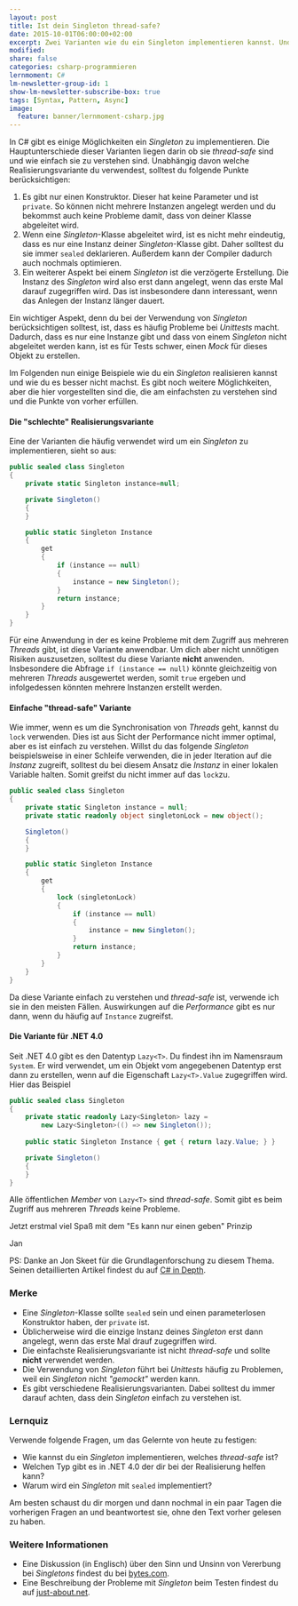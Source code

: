 ```yaml
---
layout: post
title: Ist dein Singleton thread-safe?
date: 2015-10-01T06:00:00+02:00
excerpt: Zwei Varianten wie du ein Singleton implementieren kannst. Und eine die du besser nicht verwendest.
modified:
share: false
categories: csharp-programmieren
lernmoment: C#
lm-newsletter-group-id: 1
show-lm-newsletter-subscribe-box: true
tags: [Syntax, Pattern, Async]
image:
  feature: banner/lernmoment-csharp.jpg
---
```


In C# gibt es einige Möglichkeiten ein *Singleton* zu implementieren. Die Hauptunterschiede dieser Varianten liegen darin ob sie *thread-safe* sind und wie einfach sie zu verstehen sind. Unabhängig davon welche Realisierungsvariante du verwendest, solltest du folgende Punkte berücksichtigen:

1.	Es gibt nur einen Konstruktor. Dieser hat keine Parameter und ist `private`. So können nicht mehrere Instanzen angelegt werden und du bekommst auch keine Probleme damit, dass von deiner Klasse abgeleitet wird.
2.	Wenn eine *Singleton*-Klasse abgeleitet wird, ist es nicht mehr eindeutig, dass es nur eine Instanz deiner *Singleton*-Klasse gibt. Daher solltest du sie immer `sealed` deklarieren. Außerdem kann der Compiler dadurch auch nochmals optimieren.
3.	Ein weiterer Aspekt bei einem *Singleton* ist die verzögerte Erstellung. Die Instanz des *Singleton* wird also erst dann angelegt, wenn das erste Mal darauf zugegriffen wird. Das ist insbesondere dann interessant, wenn das Anlegen der Instanz länger dauert.

Ein wichtiger Aspekt, denn du bei der Verwendung von *Singleton* berücksichtigen solltest, ist, dass es häufig Probleme bei *Unittests* macht. Dadurch, dass es nur eine Instanze gibt und dass von einem *Singleton* nicht abgeleitet werden kann, ist es für Tests schwer, einen *Mock* für dieses Objekt zu erstellen.

Im Folgenden nun einige Beispiele wie du ein *Singleton* realisieren kannst und wie du es besser nicht machst. Es gibt noch weitere Möglichkeiten, aber die hier vorgestellten sind die, die am einfachsten zu verstehen sind und die Punkte von vorher erfüllen.

#### Die "schlechte" Realisierungsvariante

Eine der Varianten die häufig verwendet wird um ein *Singleton* zu implementieren, sieht so aus:

```cs
public sealed class Singleton
{
    private static Singleton instance=null;

    private Singleton()
    {
    }

    public static Singleton Instance
    {
        get
        {
            if (instance == null)
            {
                instance = new Singleton();
            }
            return instance;
        }
    }
}
```

Für eine Anwendung in der es keine Probleme mit dem Zugriff aus mehreren *Threads* gibt, ist diese Variante anwendbar. Um dich aber nicht unnötigen Risiken auszusetzen, solltest du diese Variante **nicht** anwenden. Insbesondere die Abfrage `if (instance == null)` könnte gleichzeitig von mehreren *Threads* ausgewertet werden, somit `true` ergeben und infolgedessen könnten mehrere Instanzen erstellt werden.

#### Einfache "thread-safe" Variante

Wie immer, wenn es um die Synchronisation von *Threads* geht, kannst du `lock` verwenden. Dies ist aus Sicht der Performance nicht immer optimal, aber es ist einfach zu verstehen. Willst du das folgende *Singleton* beispielsweise in einer Schleife verwenden, die in jeder Iteration auf die *Instanz* zugreift, solltest du bei diesem Ansatz die *Instanz* in einer lokalen Variable halten. Somit greifst du nicht immer auf das `lock`zu.

```cs
public sealed class Singleton
{
    private static Singleton instance = null;
    private static readonly object singletonLock = new object();

    Singleton()
    {
    }

    public static Singleton Instance
    {
        get
        {
            lock (singletonLock)
            {
                if (instance == null)
                {
                    instance = new Singleton();
                }
                return instance;
            }
        }
    }
}
```

Da diese Variante einfach zu verstehen und *thread-safe* ist, verwende ich sie in den meisten Fällen. Auswirkungen auf die *Performance* gibt es nur dann, wenn du häufig auf `Instance` zugreifst.

#### Die Variante für .NET 4.0

Seit .NET 4.0 gibt es den Datentyp `Lazy<T>`. Du findest ihn im Namensraum `System`. Er wird verwendet, um ein Objekt vom angegebenen Datentyp erst dann zu erstellen, wenn auf die Eigenschaft `Lazy<T>.Value` zugegriffen wird. Hier das Beispiel

```cs
public sealed class Singleton
{
    private static readonly Lazy<Singleton> lazy =
        new Lazy<Singleton>(() => new Singleton());
    
    public static Singleton Instance { get { return lazy.Value; } }

    private Singleton()
    {
    }
}
```

Alle öffentlichen *Member* von `Lazy<T>` sind *thread-safe*. Somit gibt es beim Zugriff aus mehreren *Threads* keine Probleme.

Jetzt erstmal viel Spaß mit dem "Es kann nur einen geben" Prinzip

Jan

PS: Danke an Jon Skeet für die Grundlagenforschung zu diesem Thema. Seinen detaillierten Artikel findest du auf [C# in Depth](http://csharpindepth.com/Articles/General/Singleton.aspx).

### Merke

-	Eine *Singleton*-Klasse sollte `sealed` sein und einen parameterlosen Konstruktor haben, der `private` ist.
-	Üblicherweise wird die einzige Instanz deines *Singleton* erst dann angelegt, wenn das erste Mal drauf zugegriffen wird.
-	Die einfachste Realisierungsvariante ist nicht *thread-safe* und sollte **nicht** verwendet werden.
-	Die Verwendung von *Singleton* führt bei *Unittests* häufig zu Problemen, weil ein *Singleton* nicht *"gemockt"* werden kann.
-	Es gibt verschiedene Realisierungsvarianten. Dabei solltest du immer darauf achten, dass dein *Singleton* einfach zu verstehen ist.

### Lernquiz 

Verwende folgende Fragen, um das Gelernte von heute zu festigen:

-	Wie kannst du ein *Singleton* implementieren, welches *thread-safe* ist?
-	Welchen Typ gibt es in .NET 4.0 der dir bei der Realisierung helfen kann?
-	Warum wird ein *Singleton* mit `sealed` implementiert?

Am besten schaust du dir morgen und dann nochmal in ein paar Tagen die vorherigen Fragen an und beantwortest sie, ohne den Text vorher gelesen zu haben.

### Weitere Informationen

-	Eine Diskussion (in Englisch) über den Sinn und Unsinn von Vererbung bei *Singletons* findest du bei [bytes.com](http://bytes.com/topic/c-sharp/answers/432029-inheritance-singleton-class).
-	Eine Beschreibung der Probleme mit *Singleton* beim Testen findest du auf [just-about.net](http://www.just-about.net/boese-singletons).
